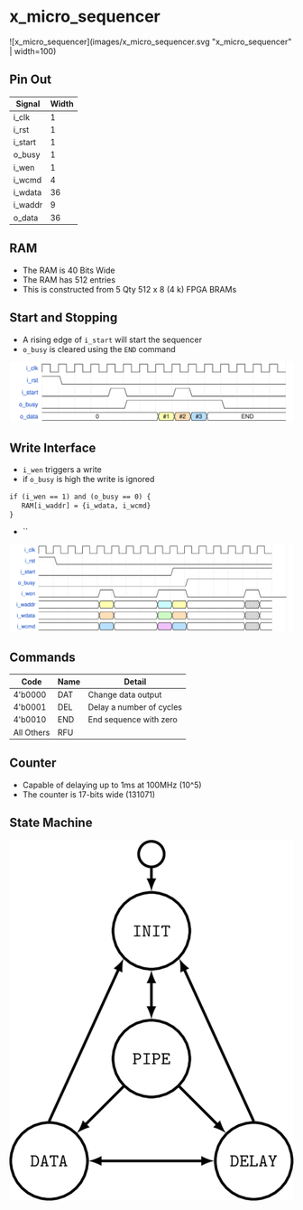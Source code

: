 # x_micro_sequencer


![x_micro_sequencer](images/x_micro_sequencer.svg "x_micro_sequencer" | width=100)

## Pin Out

| Signal      | Width       |
| ----------- | ----------- |
| i_clk       | 1           |
| i_rst       | 1           |
| i_start     | 1           |
| o_busy      | 1           |
| i_wen       | 1           |
| i_wcmd      | 4           |
| i_wdata     | 36          |
| i_waddr     | 9           |
| o_data      | 36          |

## RAM

- The RAM is 40 Bits Wide
- The RAM has 512 entries
- This is constructed from 5 Qty 512 x 8 (4 k) FPGA BRAMs

## Start and Stopping

- A rising edge of `i_start` will start the sequencer
- `o_busy` is cleared using the `END` command

![x_micro_sequencer_start_stop](images/x_micro_sequencer_start_stop.svg "x_micro_sequencer_start_stop")


## Write Interface

 - `i_wen` triggers a write
 - if `o_busy` is high the write is ignored

```
if (i_wen == 1) and (o_busy == 0) {
   RAM[i_waddr] = {i_wdata, i_wcmd}
}
```

 - ``

![x_micro_sequencer_wen](images/x_micro_sequencer_wen.svg "x_micro_sequencer_wen")


## Commands

| Code       | Name | Detail                          |
| ---------- | ---- | ------------------------------- |
| 4'b0000    | DAT  | Change data output              |
| 4'b0001    | DEL  | Delay a number of cycles        |
| 4'b0010    | END  | End sequence with zero          |
| All Others | RFU  |                                 |

## Counter
  
- Capable of delaying up to 1ms at 100MHz (10^5) 
- The counter is 17-bits wide (131071) 

## State Machine

![x_micro_sequencer_sm](images/x_micro_sequencer_sm.svg "x_micro_sequencer")


